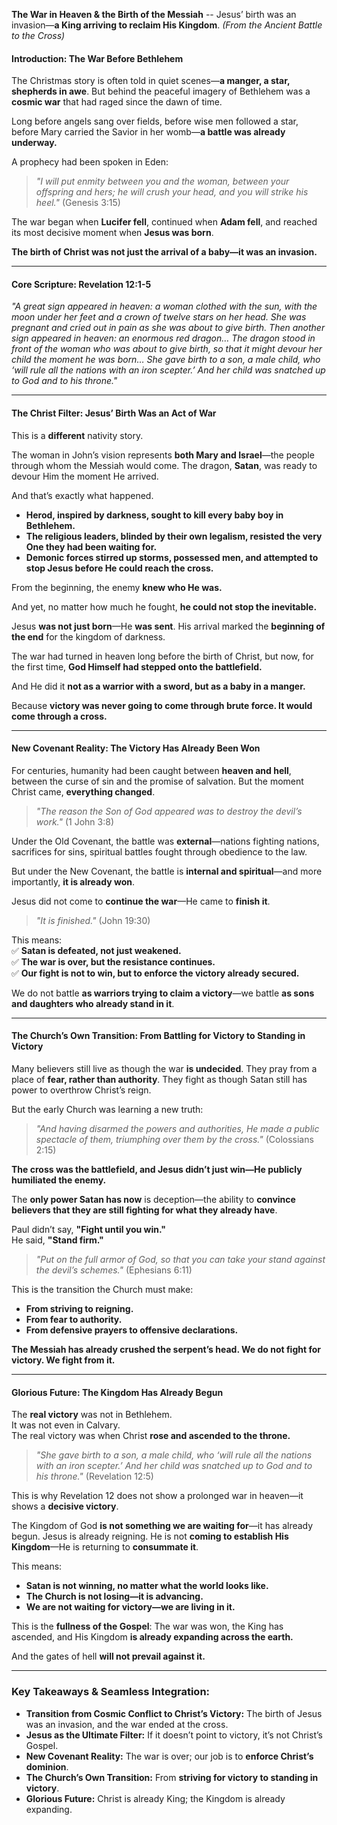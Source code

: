 **The War in Heaven & the Birth of the Messiah**
-- Jesus’ birth was an invasion—**a King arriving to reclaim His Kingdom**.
_(From the Ancient Battle to the Cross)_

#### **Introduction: The War Before Bethlehem**

The Christmas story is often told in quiet scenes—**a manger, a star, shepherds in awe**. But behind the peaceful imagery of Bethlehem was a **cosmic war** that had raged since the dawn of time.

Long before angels sang over fields, before wise men followed a star, before Mary carried the Savior in her womb—**a battle was already underway.**

A prophecy had been spoken in Eden:

> _"I will put enmity between you and the woman, between your offspring and hers; he will crush your head, and you will strike his heel."_ (Genesis 3:15)

The war began when **Lucifer fell**, continued when **Adam fell**, and reached its most decisive moment when **Jesus was born**.

**The birth of Christ was not just the arrival of a baby—it was an invasion.**

---

#### **Core Scripture: Revelation 12:1-5**

_"A great sign appeared in heaven: a woman clothed with the sun, with the moon under her feet and a crown of twelve stars on her head. She was pregnant and cried out in pain as she was about to give birth. Then another sign appeared in heaven: an enormous red dragon… The dragon stood in front of the woman who was about to give birth, so that it might devour her child the moment he was born… She gave birth to a son, a male child, who ‘will rule all the nations with an iron scepter.’ And her child was snatched up to God and to his throne."_

---

#### **The Christ Filter: Jesus’ Birth Was an Act of War**

This is a **different** nativity story.

The woman in John’s vision represents **both Mary and Israel**—the people through whom the Messiah would come. The dragon, **Satan**, was ready to devour Him the moment He arrived.

And that’s exactly what happened.

- **Herod, inspired by darkness, sought to kill every baby boy in Bethlehem.**
- **The religious leaders, blinded by their own legalism, resisted the very One they had been waiting for.**
- **Demonic forces stirred up storms, possessed men, and attempted to stop Jesus before He could reach the cross.**

From the beginning, the enemy **knew who He was.**

And yet, no matter how much he fought, **he could not stop the inevitable.**

Jesus **was not just born**—He **was sent**. His arrival marked the **beginning of the end** for the kingdom of darkness.

The war had turned in heaven long before the birth of Christ, but now, for the first time, **God Himself had stepped onto the battlefield.**

And He did it **not as a warrior with a sword, but as a baby in a manger.**

Because **victory was never going to come through brute force. It would come through a cross.**

---

#### **New Covenant Reality: The Victory Has Already Been Won**

For centuries, humanity had been caught between **heaven and hell**, between the curse of sin and the promise of salvation. But the moment Christ came, **everything changed**.

> _"The reason the Son of God appeared was to destroy the devil’s work."_ (1 John 3:8)

Under the Old Covenant, the battle was **external**—nations fighting nations, sacrifices for sins, spiritual battles fought through obedience to the law.

But under the New Covenant, the battle is **internal and spiritual**—and more importantly, **it is already won**.

Jesus did not come to **continue the war**—He came to **finish it**.

> _"It is finished."_ (John 19:30)

This means:  
✅ **Satan is defeated, not just weakened.**  
✅ **The war is over, but the resistance continues.**  
✅ **Our fight is not to win, but to enforce the victory already secured.**

We do not battle **as warriors trying to claim a victory**—we battle **as sons and daughters who already stand in it**.

---

#### **The Church’s Own Transition: From Battling for Victory to Standing in Victory**

Many believers still live as though the war **is undecided**. They pray from a place of **fear, rather than authority**. They fight as though Satan still has power to overthrow Christ’s reign.

But the early Church was learning a new truth:

> _"And having disarmed the powers and authorities, He made a public spectacle of them, triumphing over them by the cross."_ (Colossians 2:15)

**The cross was the battlefield, and Jesus didn’t just win—He publicly humiliated the enemy.**

The **only power Satan has now** is deception—the ability to **convince believers that they are still fighting for what they already have**.

Paul didn’t say, **"Fight until you win."**  
He said, **"Stand firm."**

> _"Put on the full armor of God, so that you can take your stand against the devil’s schemes."_ (Ephesians 6:11)

This is the transition the Church must make:

- **From striving to reigning.**
- **From fear to authority.**
- **From defensive prayers to offensive declarations.**

**The Messiah has already crushed the serpent’s head. We do not fight for victory. We fight from it.**

---

#### **Glorious Future: The Kingdom Has Already Begun**

The **real victory** was not in Bethlehem.  
It was not even in Calvary.  
The real victory was when Christ **rose and ascended to the throne.**

> _"She gave birth to a son, a male child, who ‘will rule all the nations with an iron scepter.’ And her child was snatched up to God and to his throne."_ (Revelation 12:5)

This is why Revelation 12 does not show a prolonged war in heaven—it shows a **decisive victory**.

The Kingdom of God **is not something we are waiting for**—it has already begun. Jesus is already reigning. He is not **coming to establish His Kingdom**—He is returning to **consummate it**.

This means:

- **Satan is not winning, no matter what the world looks like.**
- **The Church is not losing—it is advancing.**
- **We are not waiting for victory—we are living in it.**

This is the **fullness of the Gospel**: The war was won, the King has ascended, and His Kingdom **is already expanding across the earth.**

And the gates of hell **will not prevail against it.**

---

### **Key Takeaways & Seamless Integration:**

- **Transition from Cosmic Conflict to Christ’s Victory:** The birth of Jesus was an invasion, and the war ended at the cross.
- **Jesus as the Ultimate Filter:** If it doesn’t point to victory, it’s not Christ’s Gospel.
- **New Covenant Reality:** The war is over; our job is to **enforce Christ’s dominion**.
- **The Church’s Own Transition:** From **striving for victory to standing in victory**.
- **Glorious Future:** Christ is already King; the Kingdom is already expanding.